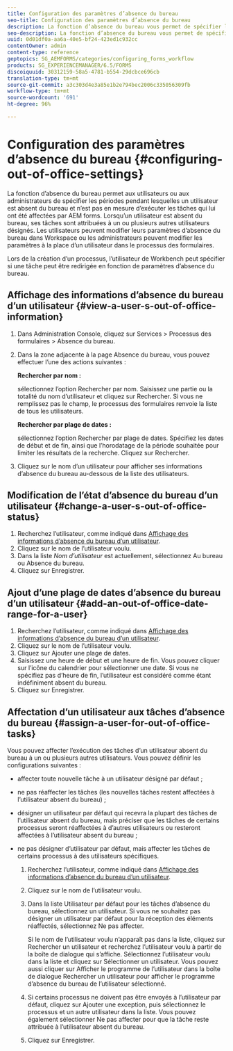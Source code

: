 ```yaml
---
title: Configuration des paramètres d’absence du bureau
seo-title: Configuration des paramètres d’absence du bureau
description: La fonction d’absence du bureau vous permet de spécifier les périodes pendant lesquelles un utilisateur est absent du bureau et n’est pas en mesure d’exécuter les tâches qui lui ont été affectées par AEM forms.
seo-description: La fonction d’absence du bureau vous permet de spécifier les périodes pendant lesquelles un utilisateur est absent du bureau et n’est pas en mesure d’exécuter les tâches qui lui ont été affectées par AEM forms.
uuid: 0d01df0a-aa6a-40e5-bf24-423ed1c932cc
contentOwner: admin
content-type: reference
geptopics: SG_AEMFORMS/categories/configuring_forms_workflow
products: SG_EXPERIENCEMANAGER/6.5/FORMS
discoiquuid: 30312159-58a5-4781-b554-29dcbce696cb
translation-type: tm+mt
source-git-commit: a3c303d4e3a85e1b2e794bec2006c335056309fb
workflow-type: tm+mt
source-wordcount: '691'
ht-degree: 96%

---
```



# Configuration des paramètres d’absence du bureau {#configuring-out-of-office-settings}

La fonction d’absence du bureau permet aux utilisateurs ou aux administrateurs de spécifier les périodes pendant lesquelles un utilisateur est absent du bureau et n’est pas en mesure d’exécuter les tâches qui lui ont été affectées par AEM forms. Lorsqu’un utilisateur est absent du bureau, ses tâches sont attribuées à un ou plusieurs autres utilisateurs désignés. Les utilisateurs peuvent modifier leurs paramètres d’absence du bureau dans Workspace ou les administrateurs peuvent modifier les paramètres à la place d’un utilisateur dans le processus des formulaires.

Lors de la création d’un processus, l’utilisateur de Workbench peut spécifier si une tâche peut être redirigée en fonction de paramètres d’absence du bureau.

## Affichage des informations d’absence du bureau d’un utilisateur {#view-a-user-s-out-of-office-information}

1. Dans Administration Console, cliquez sur Services > Processus des formulaires > Absence du bureau.
1. Dans la zone adjacente à la page Absence du bureau, vous pouvez effectuer l’une des actions suivantes :

   **Rechercher par nom :**

   sélectionnez l’option Rechercher par nom. Saisissez une partie ou la totalité du nom d’utilisateur et cliquez sur Rechercher. Si vous ne remplissez pas le champ, le processus des formulaires renvoie la liste de tous les utilisateurs.

   **Rechercher par plage de dates :**

   sélectionnez l’option Rechercher par plage de dates. Spécifiez les dates de début et de fin, ainsi que l’horodatage de la période souhaitée pour limiter les résultats de la recherche. Cliquez sur Rechercher.

1. Cliquez sur le nom d’un utilisateur pour afficher ses informations d’absence du bureau au-dessous de la liste des utilisateurs.

## Modification de l’état d’absence du bureau d’un utilisateur  {#change-a-user-s-out-of-office-status}

1. Recherchez l’utilisateur, comme indiqué dans [Affichage des informations d’absence du bureau d’un utilisateur](configuring-out-office-settings.md#view-a-user-s-out-of-office-information).
1. Cliquez sur le nom de l’utilisateur voulu.
1. Dans la liste *Nom d’utilisateur* est actuellement, sélectionnez Au bureau ou Absence du bureau.
1. Cliquez sur Enregistrer.

## Ajout d’une plage de dates d’absence du bureau d’un utilisateur  {#add-an-out-of-office-date-range-for-a-user}

1. Recherchez l’utilisateur, comme indiqué dans [Affichage des informations d’absence du bureau d’un utilisateur](configuring-out-office-settings.md#view-a-user-s-out-of-office-information).
1. Cliquez sur le nom de l’utilisateur voulu.
1. Cliquez sur Ajouter une plage de dates.
1. Saisissez une heure de début et une heure de fin. Vous pouvez cliquer sur l’icône du calendrier pour sélectionner une date. Si vous ne spécifiez pas d’heure de fin, l’utilisateur est considéré comme étant indéfiniment absent du bureau.
1. Cliquez sur Enregistrer.

## Affectation d’un utilisateur aux tâches d’absence du bureau  {#assign-a-user-for-out-of-office-tasks}

Vous pouvez affecter l’exécution des tâches d’un utilisateur absent du bureau à un ou plusieurs autres utilisateurs. Vous pouvez définir les configurations suivantes :

* affecter toute nouvelle tâche à un utilisateur désigné par défaut ;
* ne pas réaffecter les tâches (les nouvelles tâches restent affectées à l’utilisateur absent du bureau) ;
* désigner un utilisateur par défaut qui recevra la plupart des tâches de l’utilisateur absent du bureau, mais préciser que les tâches de certains processus seront réaffectées à d’autres utilisateurs ou resteront affectées à l’utilisateur absent du bureau ;
* ne pas désigner d’utilisateur par défaut, mais affecter les tâches de certains processus à des utilisateurs spécifiques.

   1. Recherchez l’utilisateur, comme indiqué dans [Affichage des informations d’absence du bureau d’un utilisateur](configuring-out-office-settings.md#view-a-user-s-out-of-office-information).
   1. Cliquez sur le nom de l’utilisateur voulu.
   1. Dans la liste Utilisateur par défaut pour les tâches d’absence du bureau, sélectionnez un utilisateur. Si vous ne souhaitez pas désigner un utilisateur par défaut pour la réception des éléments réaffectés, sélectionnez Ne pas affecter.

      Si le nom de l’utilisateur voulu n’apparaît pas dans la liste, cliquez sur Rechercher un utilisateur et recherchez l’utilisateur voulu à partir de la boîte de dialogue qui s’affiche. Sélectionnez l’utilisateur voulu dans la liste et cliquez sur Sélectionner un utilisateur. Vous pouvez aussi cliquer sur Afficher le programme de l’utilisateur dans la boîte de dialogue Rechercher un utilisateur pour afficher le programme d’absence du bureau de l’utilisateur sélectionné.

   1. Si certains processus ne doivent pas être envoyés à l’utilisateur par défaut, cliquez sur Ajouter une exception, puis sélectionnez le processus et un autre utilisateur dans la liste. Vous pouvez également sélectionner Ne pas affecter pour que la tâche reste attribuée à l’utilisateur absent du bureau.
   1. Cliquez sur Enregistrer.

